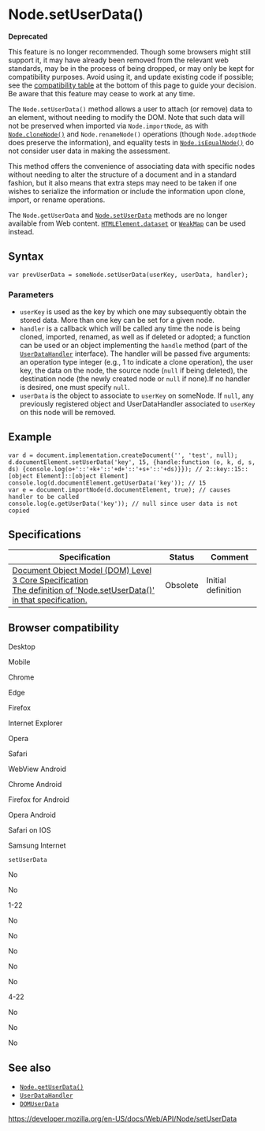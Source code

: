 # Node.setUserData()

**Deprecated**

This feature is no longer recommended. Though some browsers might still support it, it may have already been removed from the relevant web standards, may be in the process of being dropped, or may only be kept for compatibility purposes. Avoid using it, and update existing code if possible; see the [compatibility table](#browser_compatibility) at the bottom of this page to guide your decision. Be aware that this feature may cease to work at any time.

The `Node.setUserData()` method allows a user to attach (or remove) data to an element, without needing to modify the DOM. Note that such data will not be preserved when imported via <span class="page-not-created">`Node.importNode`</span>, as with [`Node.cloneNode()`](clonenode) and <span class="page-not-created">`Node.renameNode()`</span> operations (though <span class="page-not-created">`Node.adoptNode`</span> does preserve the information), and equality tests in [`Node.isEqualNode()`](isequalnode) do not consider user data in making the assessment.

This method offers the convenience of associating data with specific nodes without needing to alter the structure of a document and in a standard fashion, but it also means that extra steps may need to be taken if one wishes to serialize the information or include the information upon clone, import, or rename operations.

The `Node.getUserData` and [`Node.setUserData`](setuserdata) methods are no longer available from Web content. [`HTMLElement.dataset`](../htmlorforeignelement/dataset) or [`WeakMap`](https://developer.mozilla.org/en-US/docs/Web/JavaScript/Reference/Global_Objects/WeakMap) can be used instead.

## Syntax

    var prevUserData = someNode.setUserData(userKey, userData, handler);

### Parameters

- `userKey` is used as the key by which one may subsequently obtain the stored data. More than one key can be set for a given node.
- `handler` is a callback which will be called any time the node is being cloned, imported, renamed, as well as if deleted or adopted; a function can be used or an object implementing the `handle` method (part of the [`UserDataHandler`](../userdatahandler) interface). The handler will be passed five arguments: an operation type integer (e.g., 1 to indicate a clone operation), the user key, the data on the node, the source node (`null` if being deleted), the destination node (the newly created node or `null` if none).If no handler is desired, one must specify `null`.
- `userData` is the object to associate to `userKey` on someNode. If `null`, any previously registered object and UserDataHandler associated to `userKey` on this node will be removed.

## Example

    var d = document.implementation.createDocument('', 'test', null);
    d.documentElement.setUserData('key', 15, {handle:function (o, k, d, s, ds) {console.log(o+'::'+k+'::'+d+'::'+s+'::'+ds)}}); // 2::key::15::[object Element]::[object Element]
    console.log(d.documentElement.getUserData('key')); // 15
    var e = document.importNode(d.documentElement, true); // causes handler to be called
    console.log(e.getUserData('key')); // null since user data is not copied

## Specifications

<table><thead><tr class="header"><th>Specification</th><th>Status</th><th>Comment</th></tr></thead><tbody><tr class="odd"><td><a href="https://www.w3.org/TR/DOM-Level-3-Core/core.html#Node3-setUserData">Document Object Model (DOM) Level 3 Core Specification<br />
<span class="small">The definition of 'Node.setUserData()' in that specification.</span></a></td><td><span class="spec-obsolete">Obsolete</span></td><td>Initial definition</td></tr></tbody></table>

## Browser compatibility

Desktop

Mobile

Chrome

Edge

Firefox

Internet Explorer

Opera

Safari

WebView Android

Chrome Android

Firefox for Android

Opera Android

Safari on IOS

Samsung Internet

`setUserData`

No

No

1-22

No

No

No

No

No

4-22

No

No

No

## See also

- [`Node.getUserData()`](getuserdata)
- [`UserDataHandler`](../userdatahandler)
- [`DOMUserData`](../domuserdata)

<a href="https://developer.mozilla.org/en-US/docs/Web/API/Node/setUserData" class="_attribution-link">https://developer.mozilla.org/en-US/docs/Web/API/Node/setUserData</a>
